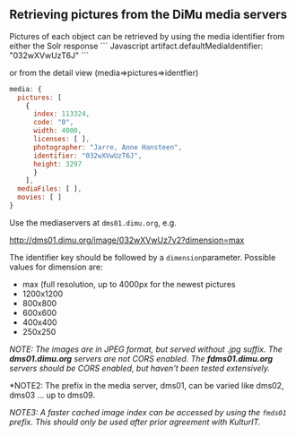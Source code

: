 <h2>Retrieving pictures from the DiMu media servers</h2>
Pictures of each object can be retrieved by using the media identifier from either the Solr response
``` Javascript
artifact.defaultMediaIdentifier: "032wXVwUzT6J"
```

or from the detail view (media=>pictures=>identfier)
``` Javascript
media: {
  pictures: [
    {
      index: 113324,
      code: "0",
      width: 4000,
      licenses: [ ],
      photographer: "Jarre, Anne Hansteen",
      identifier: "032wXVwUzT6J",
      height: 3297
      }
    ],
  mediaFiles: [ ],
  movies: [ ]
}
```
Use the mediaservers at `dms01.dimu.org`, e.g.

http://dms01.dimu.org/image/032wXVwUz7v2?dimension=max

The identifier key should be followed by a `dimension`parameter. Possible values for dimension are:
- max (full resolution, up to 4000px for the newest pictures
- 1200x1200
- 800x800
- 600x600
- 400x400
- 250x250

*NOTE: The images are in JPEG format, but served without .jpg suffix. The <b>dms01.dimu.org</b> servers are not CORS enabled. 
The <b>fdms01.dimu.org</b> servers should be CORS enabled, but haven't been tested extensively.*

*NOTE2: The prefix in the media server, dms01, can be varied like dms02, dms03 ... up to dms09.

*NOTE3: A faster cached image index can be accessed by using the `fmds01` prefix. This should only be used after prior agreement with KulturIT.*

